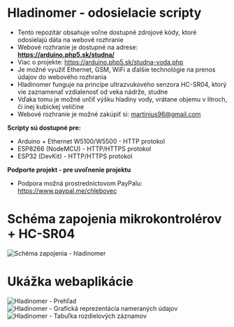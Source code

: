 # Hladinomer - odosielacie scripty
* Tento repozitár obsahuje voľne dostupné zdrojové kódy, ktoré odosielajú dáta na webové rozhranie
* Webové rozhranie je dostupné na adrese: **https://arduino.php5.sk/studna/**
* Viac o projekte: https://arduino.php5.sk/studna-voda.php
* Je možné využiť Ethernet, GSM, WiFi a ďalšie technológie na prenos údajov do webového rozhrania
* Hladinomer funguje na princípe ultrazvukového senzora HC-SR04, ktorý vie zaznamenať vzdialenosť od veka nádrže, studne
* Vďaka tomu je možné určiť výšku hladiny vody, vrátane objemu v litroch, či inej kubickej veličine
* Webové rozhranie je možné zakúpiť si: martinius96@gmail.com

**Scripty sú dostupné pre:**
* Arduino + Ethernet W5100/W5500 - HTTP protokol
* ESP8266 (NodeMCU) - HTTP/HTTPS protokol
* ESP32 (DevKit) - HTTP/HTTPS protokol

**Podporte projekt - pre uvoľnenie projektu**
* Podpora možná prostredníctovom PayPalu: https://www.paypal.me/chlebovec

# Schéma zapojenia mikrokontrolérov + HC-SR04
![Schéma zapojenia - hladinomer](https://i.imgur.com/8QaFlVy.png)
# Ukážka webaplikácie
![Hladinomer - Prehľad](https://i.imgur.com/Qe0FbZe.png)
![Hladinomer - Grafická reprezentácia nameraných údajov](https://i.imgur.com/2FfyDiw.png)
![Hladinomer - Tabuľka rozdielových záznamov](https://i.imgur.com/cRgJkdN.png)
